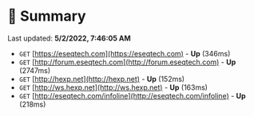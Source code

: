 # 📖 Summary
Last updated: **5/2/2022, 7:46:05 AM**

- `GET` [https://eseqtech.com](https://eseqtech.com) - **Up** (346ms)
- `GET` [http://forum.eseqtech.com](http://forum.eseqtech.com) - **Up** (2747ms)
- `GET` [http://hexp.net](http://hexp.net) - **Up** (152ms)
- `GET` [http://ws.hexp.net](http://ws.hexp.net) - **Up** (163ms)
- `GET` [http://eseqtech.com/infoline](http://eseqtech.com/infoline) - **Up** (218ms)
